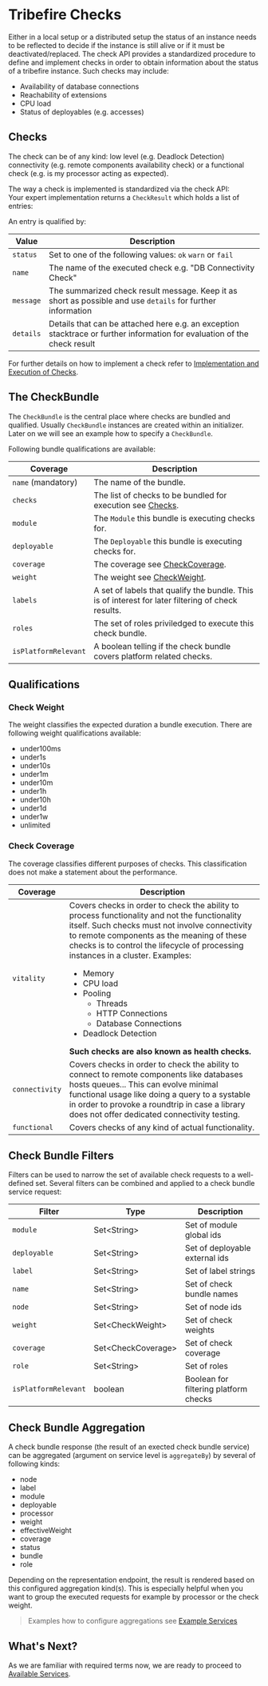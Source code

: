 # Tribefire Checks

Either in a local setup or a distributed setup the status of an instance needs to be reflected to decide if the instance is still alive or if it must be deactivated/replaced. The check API provides a standardized procedure to define and implement checks in order to obtain information about the status of a tribefire instance.  Such checks may include:

* Availability of database connections
* Reachability of extensions
* CPU load
* Status of deployables (e.g. accesses)

## Checks

The check can be of any kind: low level (e.g. Deadlock Detection) connectivity (e.g. remote components availability check) or a functional check (e.g. is my processor acting as expected).

The way a check is implemented is standardized via the check API:  
Your expert implementation returns a `CheckResult` which holds a list of entries:

An entry is qualified by:

Value | Description
-----| -----------
`status` | Set to one of the following values: `ok` `warn` or `fail`
`name` | The name of the executed check e.g. "DB Connectivity Check"
`message` | The summarized check result message. Keep it as short as possible and use `details` for further information
`details` | Details that can be attached here e.g. an exception stacktrace or further information for evaluation of the check result

For further details on how to implement a check refer to [Implementation and Execution of Checks](implementing-checks.md).

## The CheckBundle

The `CheckBundle` is the central place where checks are bundled and qualified. Usually `CheckBundle` instances are created within an initializer. Later on we will see an example how to  specify a `CheckBundle`.

Following bundle qualifications are available:

Coverage | Description
-----| -----------
`name` (mandatory) | The name of the bundle.
`checks` | The list of checks to be bundled for execution see [Checks](#checks).
`module` | The `Module` this bundle is executing checks for. 
`deployable` | The `Deployable` this bundle is executing checks for.
`coverage` | The coverage see [CheckCoverage](#check-coverage).
`weight` | The weight see [CheckWeight](#check-weight).
`labels` | A set of labels that qualify the bundle. This is of interest for later filtering of check results.
`roles` | The set of roles priviledged to execute this check bundle.
`isPlatformRelevant` | A boolean telling if the check bundle covers platform related checks.

## Qualifications

### Check Weight

The weight classifies the expected duration a bundle execution. There are following weight qualifications available:

* under100ms
* under1s
* under10s
* under1m
* under10m
* under1h
* under10h
* under1d
* under1w
* unlimited

### Check Coverage

The coverage classifies different purposes of checks. This classification does not make a statement about the performance.

Coverage | Description
-----| -----------
`vitality` | Covers checks in order to check the ability to process functionality and not the functionality itself. Such checks must not involve connectivity to remote components as the meaning of these checks is to control the lifecycle of processing instances in a cluster. Examples:<ul><li>Memory<li>CPU load<li>Pooling<ul><li>Threads<li>HTTP Connections<li>Database Connections</ul></li><li>Deadlock Detection</ul> **Such checks are also known as health checks.**
`connectivity` | Covers checks in order to check the ability to connect to remote components like databases hosts queues... This can evolve minimal functional usage like doing a query to a systable in order to provoke a roundtrip in case a library does not offer dedicated connectivity testing.
`functional` | Covers checks of any kind of actual functionality.

## Check Bundle Filters

Filters can be used to narrow the set of available check requests to a well-defined set. Several filters can be combined and applied to a check bundle service request:

Filter | Type | Description
-----| ----------- | -----------
`module` | Set\<String\> | Set of module global ids
`deployable` | Set\<String\> | Set of deployable external ids
`label` | Set\<String\> | Set of label strings
`name` | Set\<String\> | Set of check bundle names
`node` | Set\<String\> | Set of node ids
`weight` | Set\<CheckWeight\> | Set of check weights
`coverage` | Set\<CheckCoverage\> | Set of check coverage
`role` | Set\<String\> | Set of roles
`isPlatformRelevant` | boolean | Boolean for filtering platform checks

## Check Bundle Aggregation

A check bundle response (the result of an exected check bundle service) can be aggregated (argument on service level is `aggregateBy`) by several of following kinds:
* node
* label
* module
* deployable
* processor
* weight
* effectiveWeight
* coverage
* status
* bundle
* role

Depending on the representation endpoint, the result is rendered based on this configured aggregation kind(s). This is especially helpful when you want to group the executed requests for example by processor or the check weight.

> Examples how to configure aggregations see [Example Services](executing-checks-rest.md)

## What's Next?

As we are familiar with required terms now, we are ready to proceed to [Available Services](check-api.md).
